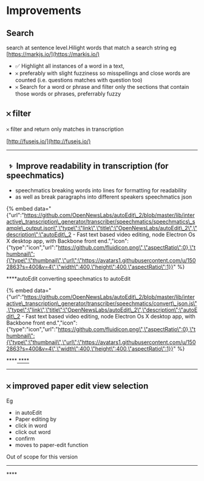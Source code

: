 # Improvements

##  **Search**

search at sentence level.Hilight words that match a search string  eg [https://markjs.io/](https://markjs.io/)

* ✅ Highlight all instances of a word in a text,
* 𐄂 preferably with slight fuzziness so misspellings and close words are counted \(i.e. questions matches with question too\)
* 𐄂 Search for a word or phrase and filter only the sections that contain those words or phrases, preferrably fuzzy

## 𐄂 filter

 𐄂  filter and return only matches in transcription

[http://fusejs.io/](http://fusejs.io/)  
****

## **𝥷 Improve readability in transcription \(for speechmatics\)**

* speechmatics breaking words into lines for formatting for readability
* as well as break paragraphs into different speakers speechmatics json 

{% embed data="{\"url\":\"https://github.com/OpenNewsLabs/autoEdit\_2/blob/master/lib/interactive\_transcription\_generator/transcriber/speechmatics/speechmatics\_sample\_output.json\",\"type\":\"link\",\"title\":\"OpenNewsLabs/autoEdit\_2\",\"description\":\"autoEdit\_2 - Fast text based video editing, node Electron Os X desktop app, with Backbone front end.\",\"icon\":{\"type\":\"icon\",\"url\":\"https://github.com/fluidicon.png\",\"aspectRatio\":0},\"thumbnail\":{\"type\":\"thumbnail\",\"url\":\"https://avatars1.githubusercontent.com/u/1502863?s=400&v=4\",\"width\":400,\"height\":400,\"aspectRatio\":1}}" %}

  
****autoEdit converting speechmatics to autoEdit

{% embed data="{\"url\":\"https://github.com/OpenNewsLabs/autoEdit\_2/blob/master/lib/interactive\_transcription\_generator/transcriber/speechmatics/convert\_json.js\",\"type\":\"link\",\"title\":\"OpenNewsLabs/autoEdit\_2\",\"description\":\"autoEdit\_2 - Fast text based video editing, node Electron Os X desktop app, with Backbone front end.\",\"icon\":{\"type\":\"icon\",\"url\":\"https://github.com/fluidicon.png\",\"aspectRatio\":0},\"thumbnail\":{\"type\":\"thumbnail\",\"url\":\"https://avatars1.githubusercontent.com/u/1502863?s=400&v=4\",\"width\":400,\"height\":400,\"aspectRatio\":1}}" %}

\*\*\*\*[ ****](https://github.com/OpenNewsLabs/autoEdit_2/blob/master/lib/interactive_transcription_generator/transcriber/speechmatics/convert_json.js)   
****

## **𐄂  improved paper edit view selection**

Eg

* in autoEdit
* Paper editing by
* click in word
* click out word
* confirm
* moves to paper-edit function

Out of scope for this version  
****

\*\*\*\*

